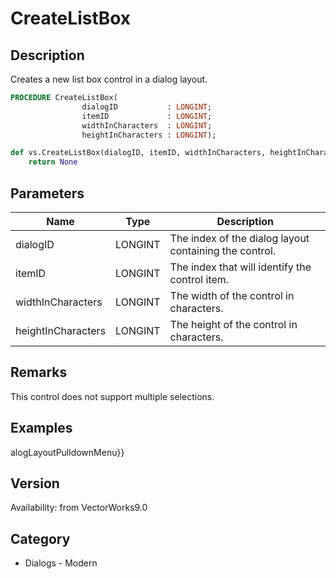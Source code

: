 # CreateListBox

## Description
Creates a new list box control in a dialog layout.

```pascal
PROCEDURE CreateListBox(
				dialogID           : LONGINT;
				itemID             : LONGINT;
				widthInCharacters  : LONGINT;
				heightInCharacters : LONGINT);
```

```python
def vs.CreateListBox(dialogID, itemID, widthInCharacters, heightInCharacters):
    return None
```

## Parameters
|Name|Type|Description|
|---|---|---|
|dialogID|LONGINT|The index of the dialog layout containing the control.|
|itemID|LONGINT|The index that will identify the control item.|
|widthInCharacters|LONGINT|The width of the control in characters.|
|heightInCharacters|LONGINT|The height of the control in characters.|

## Remarks
This control does not support multiple selections.

## Examples
alogLayoutPulldownMenu}}

## Version
Availability: from VectorWorks9.0

## Category
* Dialogs - Modern

